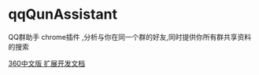 # qqQunAssistant
QQ群助手 chrome插件 ,分析与你在同一个群的好友,同时提供你所有群共享资料的搜索

[360中文版 扩展开发文档](http://open.chrome.360.cn/extension_dev/overview.html)
